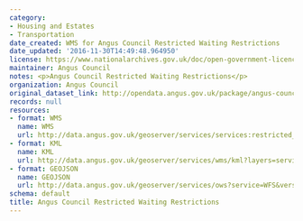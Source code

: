 ```yaml
---
category:
- Housing and Estates
- Transportation
date_created: WMS for Angus Council Restricted Waiting Restrictions
date_updated: '2016-11-30T14:49:48.964950'
license: https://www.nationalarchives.gov.uk/doc/open-government-licence/version/3/
maintainer: Angus Council
notes: <p>Angus Council Restricted Waiting Restrictions</p>
organization: Angus Council
original_dataset_link: http://opendata.angus.gov.uk/package/angus-council-restricted-waiting-restrictions
records: null
resources:
- format: WMS
  name: WMS
  url: http://data.angus.gov.uk/geoserver/services/services:restricted_waiting/wms?
- format: KML
  name: KML
  url: http://data.angus.gov.uk/geoserver/services/wms/kml?layers=services:restricted_waiting&mode=download
- format: GEOJSON
  name: GEOJSON
  url: http://data.angus.gov.uk/geoserver/services/ows?service=WFS&version=1.0.0&request=GetFeature&typeName=services:restricted_waiting&outputFormat=application%2Fjson&srsName=EPSG:3857
schema: default
title: Angus Council Restricted Waiting Restrictions
---
```

